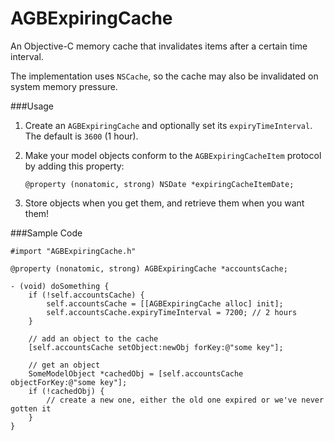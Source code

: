 AGBExpiringCache
================

An Objective-C memory cache that invalidates items after a certain time interval.

The implementation uses `NSCache`, so the cache may also be invalidated on system memory pressure.

###Usage

1. Create an `AGBExpiringCache` and optionally set its `expiryTimeInterval`.  The default is `3600` (1 hour).
2. Make your model objects conform to the `AGBExpiringCacheItem` protocol by adding this property:

    `@property (nonatomic, strong) NSDate *expiringCacheItemDate;`

3. Store objects when you get them, and retrieve them when you want them!

###Sample Code

	#import "AGBExpiringCache.h"

	@property (nonatomic, strong) AGBExpiringCache *accountsCache;

	- (void) doSomething {
	    if (!self.accountsCache) {
	        self.accountsCache = [[AGBExpiringCache alloc] init];
	        self.accountsCache.expiryTimeInterval = 7200; // 2 hours
	    }
	
	    // add an object to the cache
	    [self.accountsCache setObject:newObj forKey:@"some key"];
	
	    // get an object
	    SomeModelObject *cachedObj = [self.accountsCache objectForKey:@"some key"];
	    if (!cachedObj) {
	        // create a new one, either the old one expired or we've never gotten it
	    }
	}
